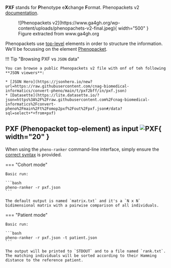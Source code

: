 **PXF** stands for **P**henotype e**X**change **F**ormat. Phenopackets v2 [documentation](https://phenopacket-schema.readthedocs.io/en/latest/basics.html).

<figure markdown>
   ![Phenopackets v2](https://www.ga4gh.org/wp-content/uploads/phenopachets-v2-final.jpeg){ width="500" }
   <figcaption>Figure extracted from www.ga4gh.org</figcaption>
</figure>

Phenopackets use [top-level](https://phenopacket-schema.readthedocs.io/en/latest/toplevel.html) elements in order to structure the information. We'll be focussing on the element [Phenopacket](https://phenopacket-schema.readthedocs.io/en/latest/phenopacket.html).

!!! Tip "Browsing PXF vs `JSON` data"

    You can browse a public Phenopackets v2 file with onf of teh following **JSON viewers**:

    * [JSON Hero](https://jsonhero.io/new?url=https://raw.githubusercontent.com/cnag-biomedical-informatics/convert-pheno/main/t/pxf2bff/in/pxf.json)
    * [Datasette](https://lite.datasette.io/?json=https%3A%2F%2Fraw.githubusercontent.com%2Fcnag-biomedical-informatics%2Fconvert-pheno%2Fmain%2Ft%2Fomop2pxf%2Fout%2Fpxf.json#/data?sql=select+*+from+pxf)

## PXF (Phenopacket top-element) as input ![PXF](https://avatars.githubusercontent.com/u/17553567?s=280&v=4){ width="20" }

When using the `pheno-ranker` command-line interface, simply ensure the [correct syntax](https://github.com/cnag-biomedical-informatics/pheno-ranker#synopsis) is provided.


=== "Cohort mode"

    Basic run:

    ```bash
    pheno-ranker -r pxf.json
    ```

    The default output is named `matrix.txt` and it's a `N x N` bidimensional matrix with a pairwise comparison of all individuals.

=== "Patient mode"

    Basic run:

    ```bash
    pheno-ranker -r pxf.json -t patient.json
    ```

    The output will be printed to `STDOUT` and to a file named `rank.txt`. The matching individuals will be sorted according to their Hamming distance to the reference patient.
